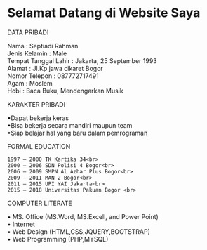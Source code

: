 <h1>Selamat Datang di Website Saya</h1>

DATA PRIBADI
	
Nama				: Septiadi Rahman<br>
Jenis Kelamin			: Male<br>
Tempat Tanggal Lahir		: Jakarta, 25 September 1993<br>
Alamat				: Jl.Kp jawa cikaret Bogor<br>
Nomor Telepon			: 087772717491<br>
Agam				: Moslem<br>
Hobi				: Baca Buku, Mendengarkan Musik<br>

KARAKTER PRIBADI

•Dapat bekerja keras<br>
•Bisa bekerja secara mandiri maupun team<br>
•Siap belajar hal yang baru dalam pemrograman<br>

FORMAL EDUCATION
	
	1997 – 2000	TK Kartika 34<br>
	2000 – 2006	SDN Polisi 4 Bogor<br>
	2006 – 2009	SMPN Al Azhar Plus Bogor<br>
	2009 – 2011	MAN 2 Bogor<br>
	2011 – 2015	UPI YAI Jakarta<br>
	2015 – 2018	Universitas Pakuan Bogor <br>


COMPUTER LITERATE

•	MS. Office (MS.Word, MS.Excell, and Power Point)<br>
•	Internet	<br>
•	Web Design (HTML,CSS,JQUERY,BOOTSTRAP)<br>
•	Web Programming (PHP,MYSQL)<br>
